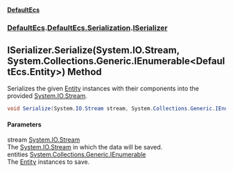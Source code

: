 #### [DefaultEcs](./index.md 'index')
### [DefaultEcs](./index.md 'index').[DefaultEcs.Serialization](./DefaultEcs-Serialization.md 'DefaultEcs.Serialization').[ISerializer](./DefaultEcs-Serialization-ISerializer.md 'DefaultEcs.Serialization.ISerializer')
## ISerializer.Serialize(System.IO.Stream, System.Collections.Generic.IEnumerable&lt;DefaultEcs.Entity&gt;) Method
Serializes the given [Entity](./DefaultEcs-Entity.md 'DefaultEcs.Entity') instances with their components into the provided [System.IO.Stream](https://docs.microsoft.com/en-us/dotnet/api/System.IO.Stream 'System.IO.Stream').  
```C#
void Serialize(System.IO.Stream stream, System.Collections.Generic.IEnumerable<DefaultEcs.Entity> entities);
```
#### Parameters
<a name='DefaultEcs-Serialization-ISerializer-Serialize(System-IO-Stream_System-Collections-Generic-IEnumerable-DefaultEcs-Entity-)-stream'></a>
stream [System.IO.Stream](https://docs.microsoft.com/en-us/dotnet/api/System.IO.Stream 'System.IO.Stream')  
The [System.IO.Stream](https://docs.microsoft.com/en-us/dotnet/api/System.IO.Stream 'System.IO.Stream') in which the data will be saved.  
<a name='DefaultEcs-Serialization-ISerializer-Serialize(System-IO-Stream_System-Collections-Generic-IEnumerable-DefaultEcs-Entity-)-entities'></a>
entities [System.Collections.Generic.IEnumerable](https://docs.microsoft.com/en-us/dotnet/api/System.Collections.Generic.IEnumerable 'System.Collections.Generic.IEnumerable')  
The [Entity](./DefaultEcs-Entity.md 'DefaultEcs.Entity') instances to save.  
